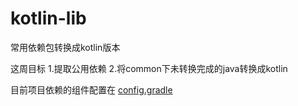 # kotlin-lib
常用依赖包转换成kotlin版本

这周目标
1.提取公用依赖
2.将common下未转换完成的java转换成kotlin



目前项目依赖的组件配置在
[config.gradle](https://github.com/KingZD/kotlin-lib/blob/master/config/config.gradle "config.gradle")
